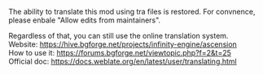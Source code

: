 The ability to translate this mod using tra files is restored. For convnence, please enbale "Allow edits from maintainers".

Regardless of that, you can still use the online translation system.  
Website: https://hive.bgforge.net/projects/infinity-engine/ascension  
How to use it: https://forums.bgforge.net/viewtopic.php?f=2&t=25  
Official doc: https://docs.weblate.org/en/latest/user/translating.html  
